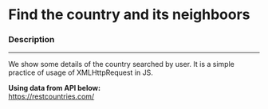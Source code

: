 # Find the country and its neighboors

### Description  
<hr>

We show some details of the country searched by user. It is a simple practice of usage of XMLHttpRequest in JS.

**Using data from API below:**  
https://restcountries.com/ <br>

